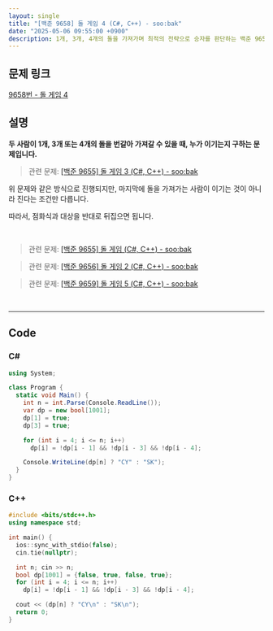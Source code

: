```yaml
---
layout: single
title: "[백준 9658] 돌 게임 4 (C#, C++) - soo:bak"
date: "2025-05-06 09:55:00 +0900"
description: 1개, 3개, 4개의 돌을 가져가며 최적의 전략으로 승자를 판단하는 백준 9658번 돌 게임 4 문제의 C# 및 C++ 풀이 및 해설
---
```


## 문제 링크
[9658번 - 돌 게임 4](https://www.acmicpc.net/problem/9658)

## 설명
**두 사람이 1개, 3개 또는 4개의 돌을 번갈아 가져갈 수 있을 때, 누가 이기는지 구하는 문제입니다.**

> 관련 문제: [[백준 9655] 돌 게임 3 (C#, C++) - soo:bak](https://soo-bak.github.io/algorithm/boj/stone-game3-62) <br>

위 문제와 같은 방식으로 진행되지만, 마지막에 돌을 가져가는 사람이 이기는 것이 아니라 진다는 조건만 다릅니다.

따라서, 점화식과 대상을 반대로 뒤집으면 됩니다.

<br>

> 관련 문제: [[백준 9655] 돌 게임 (C#, C++) - soo:bak](https://soo-bak.github.io/algorithm/boj/stone-game-40)

> 관련 문제: [[백준 9656] 돌 게임 2 (C#, C++) - soo:bak](https://soo-bak.github.io/algorithm/boj/stone-game2-40)

> 관련 문제: [[백준 9659] 돌 게임 5 (C#, C++) - soo:bak](https://soo-bak.github.io/algorithm/boj/rockgame5-1724)

<br>

---

## Code

### C#

```csharp
using System;

class Program {
  static void Main() {
    int n = int.Parse(Console.ReadLine());
    var dp = new bool[1001];
    dp[1] = true;
    dp[3] = true;

    for (int i = 4; i <= n; i++)
      dp[i] = !dp[i - 1] && !dp[i - 3] && !dp[i - 4];

    Console.WriteLine(dp[n] ? "CY" : "SK");
  }
}
```

### C++

```cpp
#include <bits/stdc++.h>
using namespace std;

int main() {
  ios::sync_with_stdio(false);
  cin.tie(nullptr);

  int n; cin >> n;
  bool dp[1001] = {false, true, false, true};
  for (int i = 4; i <= n; i++)
    dp[i] = !dp[i - 1] && !dp[i - 3] && !dp[i - 4];

  cout << (dp[n] ? "CY\n" : "SK\n");
  return 0;
}
```
